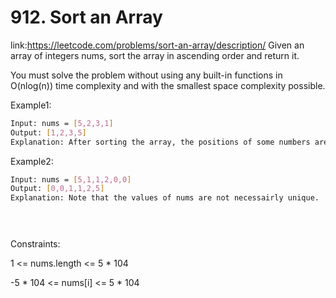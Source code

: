 
# 912. Sort an Array










link:https://leetcode.com/problems/sort-an-array/description/
Given an array of integers nums, sort the array in ascending order and return it.

You must solve the problem without using any built-in functions in O(nlog(n)) time complexity and with the smallest space complexity possible.





Example1:
```bash
Input: nums = [5,2,3,1]
Output: [1,2,3,5]
Explanation: After sorting the array, the positions of some numbers are not changed (for example, 2 and 3), while the positions of other numbers are changed (for example, 1 and 5).


```

Example2:
```bash
Input: nums = [5,1,1,2,0,0]
Output: [0,0,1,1,2,5]
Explanation: Note that the values of nums are not necessairly unique.
 




```









Constraints:

1 <= nums.length <= 5 * 104


-5 * 104 <= nums[i] <= 5 * 104
